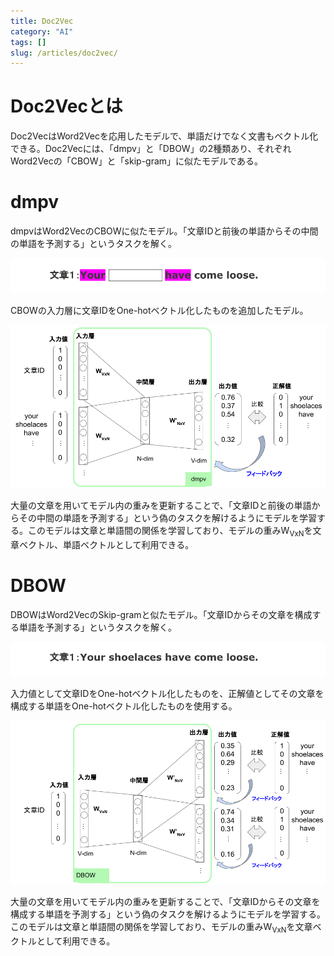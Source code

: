 ```yaml
---
title: Doc2Vec
category: "AI"
tags: []
slug: /articles/doc2vec/
---
```


# Doc2Vecとは
Doc2VecはWord2Vecを応用したモデルで、単語だけでなく文書もベクトル化できる。Doc2Vecには、「dmpv」と「DBOW」の2種類あり、それぞれWord2Vecの「CBOW」と「skip-gram」に似たモデルである。

# dmpv
dmpvはWord2VecのCBOWに似たモデル。「文章IDと前後の単語からその中間の単語を予測する」というタスクを解く。

![Doc2Vec-dmpv](./doc2vec-dmpv-1.png)

CBOWの入力層に文章IDをOne-hotベクトル化したものを追加したモデル。

![Doc2Vec-dmpv](./doc2vec-dmpv-2.png)

大量の文章を用いてモデル内の重みを更新することで、「文章IDと前後の単語からその中間の単語を予測する」という偽のタスクを解けるようにモデルを学習する。このモデルは文章と単語間の関係を学習しており、モデルの重みW<sub>VxN</sub>を文章ベクトル、単語ベクトルとして利用できる。

# DBOW
DBOWはWord2VecのSkip-gramと似たモデル。「文章IDからその文章を構成する単語を予測する」というタスクを解く。

![Doc2Vec-dbow](./doc2vec-dbow-1.png)

入力値として文章IDをOne-hotベクトル化したものを、正解値としてその文章を構成する単語をOne-hotベクトル化したものを使用する。

![Doc2Vec-dbow](./doc2vec-dbow-2.png)

大量の文章を用いてモデル内の重みを更新することで、「文章IDからその文章を構成する単語を予測する」という偽のタスクを解けるようにモデルを学習する。このモデルは文章と単語間の関係を学習しており、モデルの重みW<sub>VxN</sub>を文章ベクトルとして利用できる。